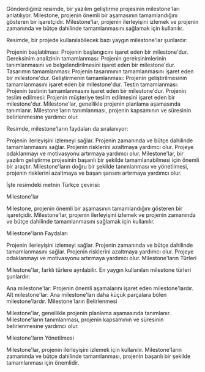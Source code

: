 Gönderdiğiniz resimde, bir yazılım geliştirme projesinin milestone'ları anlatılıyor. Milestone, projenin önemli bir aşamasının tamamlandığını gösteren bir işaretçidir. Milestone'lar, projenin ilerleyişini izlemek ve projenin zamanında ve bütçe dahilinde tamamlanmasını sağlamak için kullanılır.

Resimde, bir projede kullanılabilecek bazı yaygın milestone'lar şunlardır:

Projenin başlatılması: Projenin başlangıcını işaret eden bir milestone'dur.
Gereksinim analizinin tamamlanması: Projenin gereksinimlerinin tanımlanmasını ve belgelendirilmesini işaret eden bir milestone'dur.
Tasarımın tamamlanması: Projenin tasarımının tamamlanmasını işaret eden bir milestone'dur.
Geliştirmenin tamamlanması: Projenin geliştirilmesinin tamamlanmasını işaret eden bir milestone'dur.
Testin tamamlanması: Projenin testinin tamamlanmasını işaret eden bir milestone'dur.
Projenin teslim edilmesi: Projenin müşteriye teslim edilmesini işaret eden bir milestone'dur.
Milestone'lar, genellikle projenin planlama aşamasında tanımlanır. Milestone'ların tanımlanması, projenin kapsamının ve süresinin belirlenmesine yardımcı olur.

Resimde, milestone'ların faydaları da sıralanıyor:

Projenin ilerleyişini izlemeyi sağlar.
Projenin zamanında ve bütçe dahilinde tamamlanmasını sağlar.
Projenin risklerini azaltmaya yardımcı olur.
Projeye odaklanmayı ve motivasyonu artırmaya yardımcı olur.
Milestone'lar, bir yazılım geliştirme projesinin başarılı bir şekilde tamamlanabilmesi için önemli bir araçtır. Milestone'ların doğru bir şekilde tanımlanması ve yönetilmesi, projenin risklerini azaltmaya ve başarı şansını artırmaya yardımcı olur.

İşte resimdeki metnin Türkçe çevirisi:

Milestone'lar

Milestone, projenin önemli bir aşamasının tamamlandığını gösteren bir işaretçidir. Milestone'lar, projenin ilerleyişini izlemek ve projenin zamanında ve bütçe dahilinde tamamlanmasını sağlamak için kullanılır.

Milestone'ların Faydaları

Projenin ilerleyişini izlemeyi sağlar.
Projenin zamanında ve bütçe dahilinde tamamlanmasını sağlar.
Projenin risklerini azaltmaya yardımcı olur.
Projeye odaklanmayı ve motivasyonu artırmaya yardımcı olur.
Milestone'ların Türleri

Milestone'lar, farklı türlere ayrılabilir. En yaygın kullanılan milestone türleri şunlardır:

Ana milestone'lar: Projenin önemli aşamalarını işaret eden milestone'lardır.
Alt milestone'lar: Ana milestone'ları daha küçük parçalara bölen milestone'lardır.
Milestone'ların Belirlenmesi

Milestone'lar, genellikle projenin planlama aşamasında tanımlanır. Milestone'ların tanımlanması, projenin kapsamının ve süresinin belirlenmesine yardımcı olur.

Milestone'ların Yönetilmesi

Milestone'lar, projenin ilerleyişini izlemek için kullanılır. Milestone'ların zamanında ve bütçe dahilinde tamamlanması, projenin başarılı bir şekilde tamamlanması için önemlidir.
